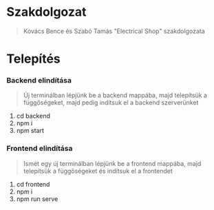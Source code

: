# Szakdolgozat
> Kovács Bence és Szabó Tamás "Electrical Shop" szakdolgozata

# Telepítés
### Backend elindítása
> Új terminálban lépjünk be a backend mappába, majd telepítsük a függőségeket, majd pedig indítsuk el a backend szerverünket
1. cd backend
2. npm i
3. npm start

### Frontend elindítása
> Ismét egy új terminálban lépjünk be a frontend mappába, majd telepítsük a függőségeket és indítsuk el a frontendet
1. cd frontend
2. npm i
3. npm run serve